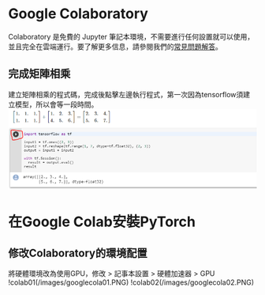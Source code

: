 # Google Colaboratory
Colaboratory 是免費的 Jupyter 筆記本環境，不需要進行任何設置就可以使用，並且完全在雲端運行。要了解更多信息，請參閱我們的[常見問題解答](https://colab.research.google.com/notebooks/basic_features_overview.ipynb)。

## 完成矩陣相乘
建立矩陣相乘的程式碼，完成後點擊左邊執行程式，第一次因為tensorflow須建立模型，所以會等一段時間。
![googlecola](/images/googlecola01.PNG)


# 在Google Colab安裝PyTorch
## 修改Colaboratory的環境配置
將硬體環境改為使用GPU，修改 > 記事本設置 > 硬體加速器 > GPU
!colab01(/images/googlecola01.PNG)
!colab02(/images/googlecola02.PNG)


